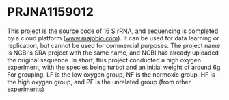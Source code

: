 # PRJNA1159012
This project is the source code of 16 S rRNA, and sequencing is completed by a cloud platform (www.majobio.com). It can be used for data learning or replication, but cannot be used for commercial purposes.
The project name is NCBI's SRA project with the same name, and NCBI has already uploaded the original sequence. In short, this project conducted a high oxygen experiment, with the species being turbot and an initial weight of around 6g. For grouping, LF is the low oxygen group, NF is the normoxic group, HF is the high oxygen group, and PF is the unrelated group (from other experiments)
